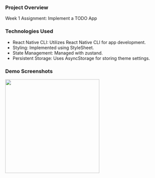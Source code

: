 ### Project Overview
Week 1 Assignment: Implement a TODO App

### Technologies Used
- React Native CLI: Utilizes React Native CLI for app development.
- Styling: Implemented using StyleSheet.
- State Management: Managed with zustand.
- Persistent Storage: Uses AsyncStorage for storing theme settings.

### Demo Screenshots
<img src="https://github.com/Taegon21/react-native-study/assets/61930500/0b3baf1e-4938-4905-98ac-81e6f3d6a1f9" width="300">

 
